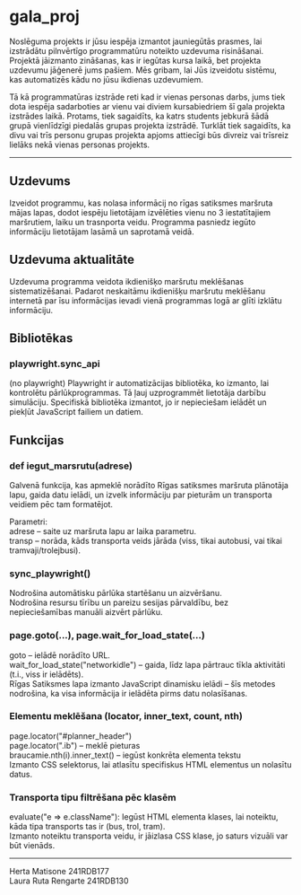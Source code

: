 # gala_proj
Noslēguma projekts ir jūsu iespēja izmantot jauniegūtās prasmes, lai izstrādātu pilnvērtīgo programmatūru noteikto uzdevuma risināšanai. Projektā jāizmanto zināšanas, kas ir iegūtas kursa laikā, bet projekta uzdevumu jāģenerē jums pašiem. Mēs gribam, lai Jūs izveidotu sistēmu, kas automatizēs kādu no jūsu ikdienas uzdevumiem.  

Tā kā programmatūras izstrāde reti kad ir vienas personas darbs, jums tiek dota iespēja sadarboties ar vienu vai diviem kursabiedriem šī gala projekta izstrādes laikā. Protams, tiek sagaidīts, ka katrs students jebkurā šādā grupā vienlīdzīgi piedalās grupas projekta izstrādē. Turklāt tiek sagaidīts, ka divu vai trīs personu grupas projekta apjoms attiecīgi būs divreiz vai trīsreiz lielāks nekā vienas personas projekts. 

---

## Uzdevums
Izveidot programmu, kas nolasa informācij no rīgas satiksmes maršruta mājas lapas, dodot iespēju lietotājam izvēlēties vienu no 3 iestatītajiem maršrutiem, laiku un trasnporta veidu. Programma pasniedz iegūto informāciju lietotājam lasāmā un saprotamā veidā. 

## Uzdevuma aktualitāte
Uzdevuma programma veidota ikdienišķo maršrutu meklēšanas sistematizēšanai. Padarot neskaitāmu ikdienišķu maršrutu meklēšanu internetā par īsu informācijas ievadi vienā programmas logā ar glīti izklātu informāciju. 

## Bibliotēkas
### playwright.sync_api 
(no playwright)
Playwright ir automatizācijas bibliotēka, ko izmanto, lai kontrolētu pārlūkprogrammas. Tā ļauj uzprogrammēt lietotāja darbību simulāciju.
Specifiskā bibliotēka izmantot, jo ir nepieciešam ielādēt un piekļūt JavaScript failiem un datiem. 

## Funkcijas
### def iegut_marsrutu(adrese)
Galvenā funkcija, kas apmeklē norādīto Rīgas satiksmes maršruta plānotāja lapu, gaida datu ielādi, un izvelk informāciju par pieturām un transporta veidiem pēc tam formatējot.

Parametri:  
adrese – saite uz maršruta lapu ar laika parametru.  
transp – norāda, kāds transporta veids jārāda (viss, tikai autobusi, vai tikai tramvaji/trolejbusi).  

### sync_playwright()
Nodrošina automātisku pārlūka startēšanu un aizvēršanu.  
Nodrošina resursu tīrību un pareizu sesijas pārvaldību, bez nepieciešamības manuāli aizvērt pārlūku.  

### page.goto(...), page.wait_for_load_state(...)
goto – ielādē norādīto URL.  
wait_for_load_state("networkidle") – gaida, līdz lapa pārtrauc tīkla aktivitāti (t.i., viss ir ielādēts).  
Rīgas Satiksmes lapa izmanto JavaScript dinamisku ielādi – šīs metodes nodrošina, ka visa informācija ir ielādēta pirms datu nolasīšanas.  

###  Elementu meklēšana (locator, inner_text, count, nth)
page.locator("#planner_header")  
page.locator(".ib") – meklē pieturas  
braucamie.nth(i).inner_text() – iegūst konkrēta elementa tekstu  
Izmanto CSS selektorus, lai atlasītu specifiskus HTML elementus un nolasītu datus.  

### Transporta tipu filtrēšana pēc klasēm
evaluate("e => e.className"): Iegūst HTML elementa klases, lai noteiktu, kāda tipa transports tas ir (bus, trol, tram).  
Izmanto noteiktu transporta veidu, ir jāizlasa CSS klase, jo saturs vizuāli var būt vienāds.

---
Herta Matisone 241RDB177  
Laura Ruta Rengarte 241RDB130






